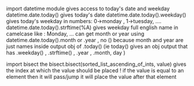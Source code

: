 import datetime module gives access to today's date and weekday
datetime.date.today() gives today's date
datetime.date.today().weekday() gives today's weekday in numbers: 0->monday , 1->tuesday, ....
datetime.date.today().strftime(%A) gives weekday full english name in camelcase like : Monday, ...
can get month or year using datetime.date.today().month or .year , no () because month and year are just names inside output obj of .today() (ie today() gives an obj output that has .weekday() , .strftime() , .year , .month, day )

import bisect 
the bisect.bisect(sorted_list_ascending_of_ints, value) gives the index at which the value should be placed ! if the value is equal to an element then it will pass/jump it will place the value after that element 


